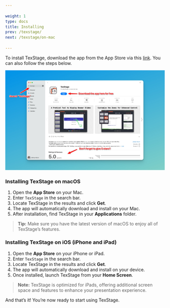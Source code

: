 ```yaml
---

weight: 1  
type: docs  
title: Installing  
prev: /texstage/  
next: /texstage/on-mac  

---
```


To install TexStage, download the app from the App Store via this [link](https://anothertexapp.com/texstage/appstore). You can also follow the steps below.

![Screenshot Mac App Store](./screenshot.jpg)

### Installing TexStage on macOS

1. Open the **App Store** on your Mac.
2. Enter `TexStage` in the search bar.
3. Locate TexStage in the results and click **Get**.
4. The app will automatically download and install on your Mac.
5. After installation, find TexStage in your **Applications** folder.

> **Tip:** Make sure you have the latest version of macOS to enjoy all of TexStage’s features.

### Installing TexStage on iOS (iPhone and iPad)

1. Open the **App Store** on your iPhone or iPad.
2. Enter `TexStage` in the search bar.
3. Locate TexStage in the results and click **Get**.
4. The app will automatically download and install on your device.
5. Once installed, launch TexStage from your **Home Screen**.

> **Note:** TexStage is optimized for iPads, offering additional screen space and features to enhance your presentation experience.

And that’s it! You’re now ready to start using TexStage.